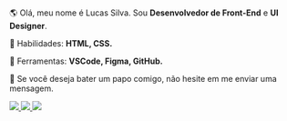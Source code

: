<p align="left"> 
  🌎 Olá, meu nome é Lucas Silva. Sou <strong>Desenvolvedor de Front-End</strong> e <strong>UI Designer</strong>.
</p>

<p align="left">
  🦄 Habilidades: <strong>HTML, CSS.</strong>
</p>

<p align="left">
  💼 Ferramentas: <strong>VSCode, Figma, GitHub.</strong>
</p>

<p align="left">
  💌 Se você deseja bater um papo comigo, não hesite em me enviar uma mensagem.
</p>

<p align="left">
  <a href="" alt="Instagram">
    <img src="https://img.shields.io/badge/-Instagram-1C1C1C?style=for-the-badge&logo=Instagram&logoColor=00FFFF&link="/>
  </a>
  
  <a href="" alt="Linkedin">
    <img src="https://img.shields.io/badge/-Linkedin-1C1C1C?style=for-the-badge&logo=Linkedin&logoColor=00FFFF&link="/>
  </a>
  
  <a href="https://discord.gg/8Cz7mhmjjF" alt="Discord">
    <img src="https://img.shields.io/badge/-Discord-1C1C1C?style=for-the-badge&logo=Discord&logoColor=00FFFF&link=https://discord.gg/8Cz7mhmjjF"/>
  </a>
</p>  
